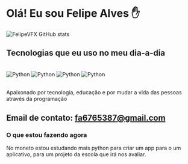 # Olá! Eu sou Felipe Alves ✋

![FelipeVFX GitHub stats](https://github-readme-stats.vercel.app/api?username=Darknesshot&show_icons=true&theme=radical)

## Tecnologias que eu uso no meu dia-a-dia

<div style="display: inline_block"><br/>
  <img align="center" alt="Python" src="https://img.shields.io/badge/Python-3776AB?style=for-the-badge&logo=python&logoColor=white">
  <img align="center" alt="Python" src="https://img.shields.io/badge/HTML5-E34F26?style=for-the-badge&logo=html5&logoColor=white">
  <img align="center" alt="Python" src="https://img.shields.io/badge/CSS3-1572B6?style=for-the-badge&logo=css3&logoColor=white">
  <img align="center" alt="Python" src="https://img.shields.io/badge/JavaScript-323330?style=for-the-badge&logo=javascript&logoColor=F7DF1E">
</div><br/>

Apaixonado por tecnologia, educação e por mudar a vida das pessoas através da programação

## Email de contato: fa6765387@gmail.com

<h3>O que estou fazendo agora</h3>
<p>
  No moneto estou estudando mais python para criar um app para o um aplicativo, para um projeto da escola que irá nos avaliar.
</p>
